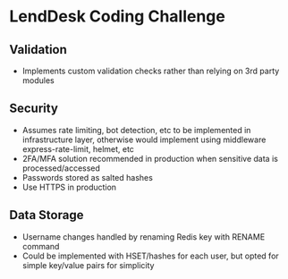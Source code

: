 # LendDesk Coding Challenge

## Validation
- Implements custom validation checks rather than relying on 3rd party modules

## Security
- Assumes rate limiting, bot detection, etc to be implemented in infrastructure layer, otherwise would implement using middleware express-rate-limit, helmet, etc
- 2FA/MFA solution recommended in production when sensitive data is processed/accessed
- Passwords stored as salted hashes
- Use HTTPS in production

## Data Storage
- Username changes handled by renaming Redis key with RENAME command
- Could be implemented with HSET/hashes for each user, but opted for simple key/value pairs for simplicity